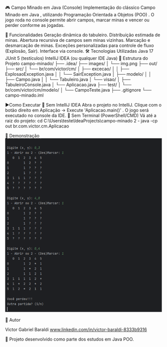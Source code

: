 🎮 Campo Minado em Java (Console)
Implementação do clássico Campo Minado em Java , utilizando Programação Orientada a Objetos (POO) .
O jogo roda no console permite abrir campos, marcar minas e vencer ou perder conforme as jogadas.

🚀 Funcionalidades
Geração dinâmica do tabuleiro.
Distribuição estimada de minas.
Abertura recursiva de campos sem minas vizinhas.
Marcação e desmarcação de minas.
Exceções personalizadas para controle de fluxo (Explosão, Sair).
Interface via console.
🛠 Tecnologias Utilizadas
Java 17
JUnit 5 (testículos)
IntelliJ IDEA (ou qualquer IDE Java)
📂 Estrutura do Projeto
campo-minado/
├── .idea/
├── images/
│   └── img.png
├── out/
├── src/
│   └── br/com/victor/cm/
│       ├── excecao/
│       │   ├── ExplosaoException.java
│       │   └── SairException.java
│       ├── modelo/
│       │   ├── Campo.java
│       │   └── Tabuleiro.java
│       └── visao/
│           ├── TabuleiroConsole.java
│           └── Aplicacao.java
├── test/
│   └── br/com/victor/cm/modelo/
│       └── CampoTeste.java
├── .gitignore
└── campo-minado.iml


▶️Como Executar
🔹 Sem IntelliJ IDEA
Abra o projeto no IntelliJ.
Clique com o botão direito em Aplicação → Execute 'Aplicacao.main()' .
O jogo será executado no console da IDE.
🔹 Sem Terminal (PowerShell/CMD)
Vá até a raiz do projeto: cd C:\Users\teste\IdeaProjects\campo-minado 2 - java -cp out br.com.victor.cm.Aplicacao

📸 Demonstração
![Demonstração do Campo Minado](https://raw.githubusercontent.com/VictorBaraldii/campo-minado/main/images/img.png)



👤 Autor

Victor Gabriel Baraldi www.linkedin.com/in/victor-baraldi-8333b9316

📌 Projeto desenvolvido como parte dos estudos em Java POO.
